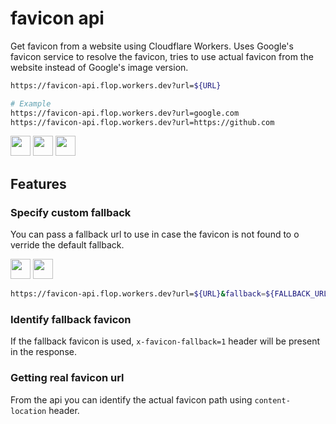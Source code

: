 # favicon api

Get favicon from a website using Cloudflare Workers. Uses Google's favicon service to resolve the favicon, tries to use actual favicon from the website instead of Google's image version.

```bash
https://favicon-api.flop.workers.dev?url=${URL}

# Example
https://favicon-api.flop.workers.dev?url=google.com
https://favicon-api.flop.workers.dev?url=https://github.com
```

[<img src="https://favicon-api.flop.workers.dev?url=google.com" width="32" height="32">](https://favicon-api.flop.workers.dev?url=google.com)
[<img src="https://favicon-api.flop.workers.dev?url=https://github.com" width="32" height="32">](https://favicon-api.flop.workers.dev?url=https://github.com)
[<img src="https://favicon-api.flop.workers.dev?url=cloudflare.com" width="32" height="32">](https://favicon-api.flop.workers.dev?url=cloudflare.com)

## Features

### Specify custom fallback

You can pass a fallback url to use in case the favicon is not found to o verride the default fallback.

[<img src="https://favicon-api.flop.workers.dev/?url=DOESNOTEXIST" width="32" height="32">](https://favicon-api.flop.workers.dev/?url=DOESNOTEXIST)
[<img src="https://favicon-api.flop.workers.dev/?url=DOESNOTEXIST&fallback=https://www.google.com/favicon.ico" width="32" height="32">](https://favicon-api.flop.workers.dev/?url=DOESNOTEXIST&fallback=https://www.google.com/favicon.ico)

```bash
https://favicon-api.flop.workers.dev?url=${URL}&fallback=${FALLBACK_URL}
```

### Identify fallback favicon

If the fallback favicon is used, `x-favicon-fallback=1` header will be present in the response.

### Getting real favicon url

From the api you can identify the actual favicon path using `content-location` header.
